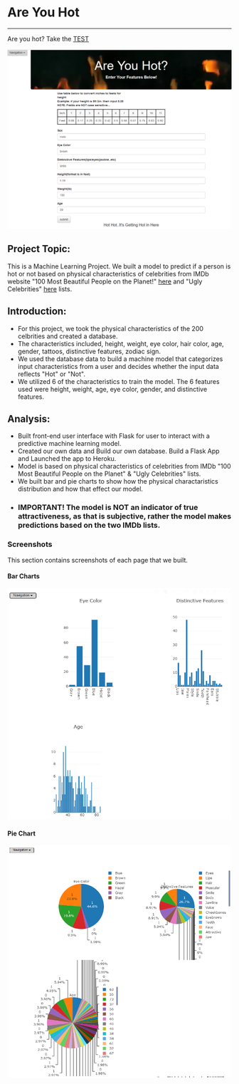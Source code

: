# Are You Hot
-------------
Are you hot? Take the [TEST](https://are-you-hot.herokuapp.com/)

![home](/Images/hot_test.png)

## Project Topic:

This is a Machine Learning Project. We built a model to predict if a person is hot or not based on physical
characteristics of celebrities from IMDb website "100 Most Beautiful People on the Planet!" [here](https://www.imdb.com/list/ls066164634/)
and "Ugly Celebrities" [here](https://www.imdb.com/list/ls064405717/) lists.

## Introduction:

* For this project, we took the physical characteristics of the 200 celbrities and created a database.
* The characteristics included, height, weight, eye color, hair color, age, gender, tattoos, distinctive features, zodiac sign.
* We used the database data to build a machine model that categorizes input characteristics from a user and decides whether the input data reflects "Hot" or "Not".
* We utilized 6 of the characteristics to train the model. The 6 features used were height, weight, age, eye color, gender, and distinctive features.

## Analysis:

* Built front-end user interface with Flask for user to interact with a predictive machine learning model.
* Created our own data and Build our own database. Build a Flask App and Launched the app to Heroku.
* Model is based on physical characteristics of celebrities from IMDb "100 Most Beautiful People on the Planet" & "Ugly Celebrities" lists.
* We built bar and pie charts to show how the physical charactaristics distribution and how that effect our model.
* ### IMPORTANT! The model is NOT an indicator of true attractiveness, as that is subjective, rather the model makes predictions based on the two IMDb lists.

### Screenshots
This section contains screenshots of each page that we built.
#### <a id="bar-chart"></a>Bar Charts

![bar](/Images/bar_chart.png)

#### <a id="pie-chart"></a>Pie Chart

![pie](/Images/pie_chart.png)
